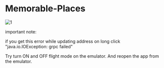 # Memorable-Places

![1](https://user-images.githubusercontent.com/60838458/147184651-d332342b-a5f0-487a-a255-ebf9cce61223.png)



important note:

if you get this error while updating address on long click "java.io.IOException: grpc failed"

Try turn ON and OFF flight mode on the emulator.  And reopen the app from the emulator.
